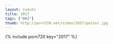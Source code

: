 ```yaml
--- 
layout: sieutv
title: 2017
tags: ["002"]
thumb: http://porn720.net/video/2017/poster.jpg
---
```

{% include porn720 key="2017" %} 
